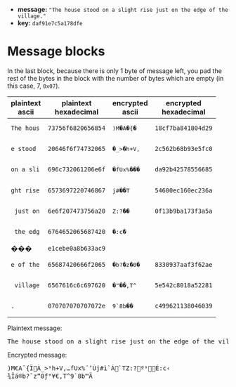 * **message:** `"The house stood on a slight rise just on the edge of the village."`
* **key:** `daf91e7c5a178dfe`

# Message blocks

In the last block, because there is only 1 byte of message left, you pad the rest of the bytes in the block with the number of bytes which are empty (in this case, 7, `0x07`).

| plaintext<br>ascii | plaintext<br>hexadecimal | encrypted<br>ascii | encrypted<br>hexadecimal |
| ------------------ | ------------------------ | ------------------ | ------------------------ |
| `The hous` | `73756f6820656854` | <pre>)M�A�{�</pre> | `18cf7ba841804d29`
| `e stood ` | `20646f6f74732065` | <pre>�_>�h+V,</pre> | `2c562b68b93e5fc0`
| `on a sli` | `696c732061206e6f` | <pre>�fUx%���</pre> | `da92b42578556685`
| `ght rise` | `6573697220746867` | <pre>j#�`�`T</pre> | `54600ec160ec236a`
| ` just on` | `6e6f207473756a20` | <pre>Z:?��</pre> | `0f13b9ba173f3a5a`
| ` the edg` | `6764652065687420` | <pre>�:c�
���</pre> | `e1cebe0a8b633ac9`
| `e of the` | `65687420666f2065` | <pre>�b?�z�0�</pre> | `8330937aaf3f62ae`
| ` village` | `6567616c6c697620` | <pre>�"��,T^</pre> | `5e542c8018a52281`
| `.` | `070707070707072e` | <pre>9`8b��</pre> | `c499621138046039`

Plaintext message:
<pre>The house stood on a slight rise just on the edge of the village.</pre>

Encrypted message:

<pre>)M€A¨{ÏÀ_>¹h+V,…fUx%´’Új#ì`Á`TZ:?º¹É:c‹
¾Îá®b?¯z“0ƒ"¥€,T^9`8b™Ä</pre>
